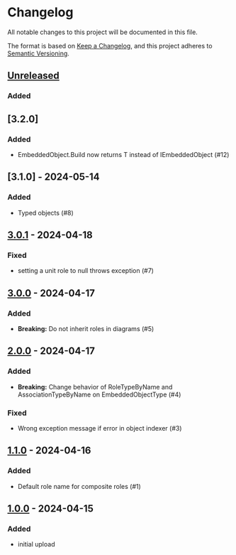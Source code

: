 # Changelog

All notable changes to this project will be documented in this file.

The format is based on [Keep a Changelog](https://keepachangelog.com/en/1.1.0/),
and this project adheres to [Semantic Versioning](https://semver.org/spec/v2.0.0.html).

## [Unreleased]

### Added

## [3.2.0]

### Added

- EmbeddedObject.Build<T> now returns T instead of IEmbeddedObject (#12)

## [3.1.0] - 2024-05-14

### Added

- Typed objects (#8)

## [3.0.1] - 2024-04-18

### Fixed

- setting a unit role to null throws exception (#7)

## [3.0.0] - 2024-04-17

### Added

- **Breaking:** Do not inherit roles in diagrams (#5)

## [2.0.0] - 2024-04-17

### Added

- **Breaking:** Change behavior of RoleTypeByName and AssociationTypeByName on EmbeddedObjectType (#4)

### Fixed

- Wrong exception message if error in object indexer (#3)

## [1.1.0] - 2024-04-16

### Added

- Default role name for composite roles (#1)

## [1.0.0] - 2024-04-15

### Added

- initial upload

[unreleased]: https://github.com/allors/embedded/compare/3.0.1...HEAD
[3.0.1]: https://github.com/allors/embedded/compare/3.0.0...3.0.1
[3.0.0]: https://github.com/allors/embedded/compare/2.0.0...3.0.0
[2.0.0]: https://github.com/allors/embedded/compare/1.1.0...2.0.0
[1.1.0]: https://github.com/allors/embedded/compare/1.0.0...1.1.0
[1.0.0]: https://github.com/allors/embedded/releases/tag/1.0.0
